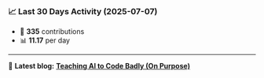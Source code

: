 <!--START_STATS-->
### 📈 Last 30 Days Activity (2025-07-07)  
- 🧮 **335** contributions  
- 📊 **11.17** per day
---
📝 **Latest blog:** [**Teaching AI to Code Badly (On Purpose)**](https://andriak.com/blog/badly-trained-ai)
<!--END_STATS-->
